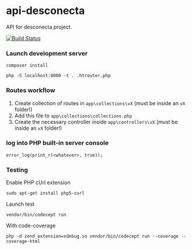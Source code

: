 # api-desconecta
API for desconecta project.

[![Build Status](https://travis-ci.com/soutoner/api-desconecta.svg?token=gC1xv7zL8muN3fTRZWiQ&branch=master)](https://travis-ci.com/soutoner/api-desconecta)

### Launch development server

`composer install`

`php -S localhost:8000 -t . .htrouter.php`

### Routes workflow 

1. Create collection of routes in `app\collections\vX` (must be inside an `vX` folder!)
2. Add this file to `app\collections\collections.php`
3. Create the necessary controller inside `app\controllers\vX` (must be inside an `vX` folder!)

### log into PHP built-in server console

`error_log(print_r(<whatever>, true));`

### Testing

Enable PHP cUrl extension

`sudo apt-get install php5-curl`

Launch test

`vendor/bin/codecept run`

With code-coverage

`php -d zend_extension=xdebug.so vendor/bin/codecept run --coverage --coverage-html`
